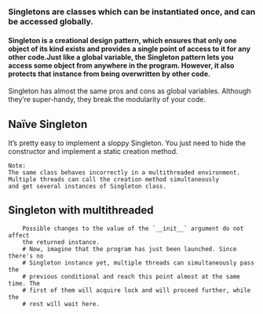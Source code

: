 ### Singletons are classes which can be instantiated once, and can be accessed globally.
#### Singleton is a creational design pattern, which ensures that only one object of its kind exists and provides a single point of access to it for any other code.Just like a global variable, the Singleton pattern lets you access some object from anywhere in the program. However, it also protects that instance from being overwritten by other code.

Singleton has almost the same pros and cons as global variables. Although they’re super-handy, they break the modularity of your code.

## Naïve Singleton
It’s pretty easy to implement a sloppy Singleton. You just need to hide the constructor and implement a static creation method.


```
Note:
The same class behaves incorrectly in a multithreaded environment. Multiple threads can call the creation method simultaneously 
and get several instances of Singleton class.
```
## Singleton with multithreaded

        Possible changes to the value of the `__init__` argument do not affect
        the returned instance.
        # Now, imagine that the program has just been launched. Since there's no
        # Singleton instance yet, multiple threads can simultaneously pass the
        # previous conditional and reach this point almost at the same time. The
        # first of them will acquire lock and will proceed further, while the
        # rest will wait here.
